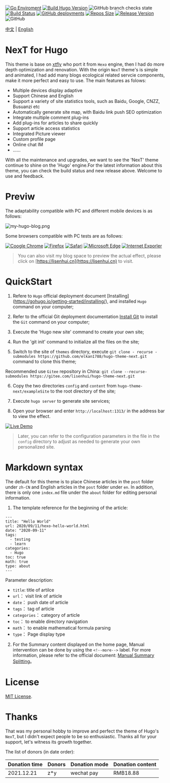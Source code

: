 [![Go Enviroment](https://img.shields.io/static/v1?label=GoLang&message=1.12.1&color=%2300ADD8&logo=Go)](https://studygolang.com/dl#go1.12.1)
[![Build Hugo Version](https://img.shields.io/static/v1?label=Hugo&message=0.87.0&color=%23FF4088&logo=hugo)](https://github.com/gohugoio/hugo/releases/tag/v0.87.0)
![GitHub branch checks state](https://img.shields.io/github/checks-status/elkan1788/hugo-theme-next/main?label=Check%20State&logo=Checkmarx)
[![Build Status](https://img.shields.io/travis/com/elkan1788/hugo-theme-next/main?label=Building&logo=Travis%20CI)](https://travis-ci.com/elkan1788/hugo-theme-next)
[![GitHub deployments](https://img.shields.io/github/deployments/elkan1788/hugo-theme-next/github-pages?label=gh-pg&logo=GitHub)](https://github.com/elkan1788/hugo-theme-next/tree/gh-pg)
[![Repos Size](https://img.shields.io/github/repo-size/elkan1788/hugo-theme-next?color=%23FFBF3B&logo=Files)](https://github.com/elkan1788/hugo-theme-next/releases)
[![Release Version](https://img.shields.io/github/v/release/elkan1788/hugo-theme-next?color=%230082C9&label=Release&logo=Next.js)](https://github.com/elkan1788/hugo-theme-next/releases/latest)
![GitHub](https://img.shields.io/github/license/elkan1788/hugo-theme-next?label=License&logo=WebAuthn)


[中文](https://github.com/elkan1788/hugo-theme-next/blob/main/README.md) | [English](#)

# NexT for Hugo

This theme is base on [xtfly](https://github.com/xtfly/hugo-theme-next) who port it from `Hexo` engine, then I had do more depth optimization and renovation. With the origin `NexT` theme's is simple and animated, I had add many blogs ecological related servcie components, make it more perfect and easy to use. The main features as folows:

- Multiple devices display adaptive
- Support Chinese and English
- Support a variety of site statistics tools, such as Baidu, Google, CNZZ, Busuanzi etc
- Automatically generate site map, with Baidu link push SEO optimization
- Integrate multiple comment plug-ins
- Add plug-ins for articles to share quickly
- Support article access statistics
- Integrated Picture viewer
- Custom profile page
- Online chat IM
- ......

With all the maintenance and upgrades, we want to see the 'NexT' theme continue to shine on the 'Hugo' engine.For the latest information about this theme, you can check the build status and new release above. Welcome to use and feedback.

# Previw

The adaptability compatible with PC and different mobile devices is as follows:

![my-hugo-blog.png](https://lisenhui.gitee.io/imgs/blog/my-hugo-blog.png)

Some browsers compatible with PC tests are as follows:

[![Coogle Chrome](https://img.shields.io/static/v1?label=Chrome&message=92.0.45%2B&color=%234285F4&logo=GoogleChrome)](#)
[![Firefox](https://img.shields.io/static/v1?label=Firefox&message=91.0.2%2B&color=%23FF7139&logo=Firefox)](#)
[![Safari](https://img.shields.io/static/v1?label=Safari&message=14.7.1%2B&color=%23212E50&logo=Safari)](#)
[![Microsoft Edge](https://img.shields.io/static/v1?label=Microsoft%20Edge&message=44.18362%2B&color=%230078D7&logo=Microsoft%20Edge)](#)
[![Internet Exporler](https://img.shields.io/static/v1?label=IE&message=11.356%2B&color=%230076D6&logo=Internet%20Explorer)](#)

> You can also visit my blog space to preview the actual effect, please click on [https://lisenhui.cn](https://lisenhui.cn) to visit.

# QuickStart

1. Refere to `Hugo` official deployment document [Installing] (https://gohugo.io/getting-started/installing/), and installed `Hugo` command on your computer;

2. Refer to the official Git deployment documentation [Install Git](https://git-scm.com/book/zh/v2/%E8%B5%B7%E6%AD%A5-%E5%AE%89%E8%A3%85-Git) to install the `Git` command on your computer;

3. Execute the 'Hugo new site' command to create your own site;

4. Run the 'git init' command to initialize all the files on the site;

5. Switch to the site of `themes` directory, execute `git clone - recurse - submodules https://github.com/elkan1788/hugo-theme-next.git` command to clone this theme;

Recommended use `Gitee` repository in China: `git clone --recurse-submodules https://gitee.com/lisenhui/hugo-theme-next.git`

6. Copy the two directories `config` and `content` from `hugo-theme-next/exampleSite` to the root directory of the site;

7. Execute `hugo server` to generate site services;

8. Open your browser and enter `http://localhost:1313/` in the address bar to view the effect.

[![Live Demo](https://asciinema.org/a/434226.svg)](https://asciinema.org/a/434226)

> Later, you can refer to the configuration parameters in the file in the `config` directory to adjust as needed to generate your own personalized site.

# Markdown syntax

The default for this theme is to place Chinese articles in the `post` folder under `zh-CN` and English articles in the `post` folder under `en`. In addition, there is only one `index.md` file under the `about` folder for editing personal information.

1. The template reference for the beginning of the article:

```
---
title: "Hello World"
url: 2020/09/11/hexo-hello-world.html
date: "2020-09-11"
tags: 
  - testing
  - learn
categories:
  - Hugo
toc: true
math: true
type: about
---
```

Parameter description:

- `title`: title of artilce
- `url`： visit link of article
- `date`： push date of article
- `tags`： tag of article
- `categories`： category of article
- `toc`： to enable directory navigation
- `math`： to enable mathematical formula parsing
- `type`： Page display type

2. For the Summary content displayed on the home page, Manual intervention can be done by using the `<!--more-->` label. For more information, please refer to the official document: [Manual Summary Splitting](https://gohugo.io/content-management/summaries/#user-defined-manual-summary-splitting)。

# License
[MIT License](LICENSE).

# Thanks

That was my personal hobby to improve and perfect the theme of Hugo's `NexT`,  but I didn't expect people to be so enthusiastic. Thanks all for your support, let's witness its growth together.

The list of donors (in date order):

| Donation time | Donors | Donation mode | Donation content |
| ------- | ------ | ------ | ---- |
| 2021.12.21 | z*y | wechat pay | RMB18.88 |